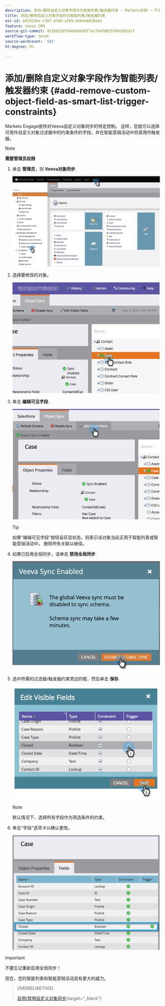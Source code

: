 ```yaml
---
description: 添加/删除自定义对象字段作为智能列表/触发器约束 — Marketo文档 — 产品文档
title: 添加/删除自定义对象字段作为智能列表/触发器约束
exl-id: b01923be-c307-4788-afb9-0eb4eb018a6d
feature: Veeva CRM
source-git-commit: 431bd258f9a68bbb9df7acf043085578d3d91b1f
workflow-type: tm+mt
source-wordcount: '181'
ht-degree: 0%

---
```


# 添加/删除自定义对象字段作为智能列表/触发器约束 {#add-remove-custom-object-field-as-smart-list-trigger-constraints}

Marketo Engage提供对Veeva自定义对象同步的特定控制。 这样，您就可以选择可用作自定义对象过滤器中的约束条件的字段，并在智能营销活动中将其用作触发器。

>[!NOTE]
>
>**需要管理员权限**

1. 单击 **管理员**，则 **Veeva对象同步**.

   ![](assets/add-remove-custom-object-field-as-smart-list-trigger-constraints-1.png)

1. 选择要修改的对象。

   ![](assets/add-remove-custom-object-field-as-smart-list-trigger-constraints-2.png)

1. 单击 **编辑可见字段**.

   ![](assets/add-remove-custom-object-field-as-smart-list-trigger-constraints-3.png)

   >[!TIP]
   >
   >如果“编辑可见字段”按钮呈灰显状态，则表示该对象当前正用于智能列表或智能营销活动中。 删除所有关联以继续。

1. 如果已启用全局同步，请单击 **禁用全局同步**.

   ![](assets/add-remove-custom-object-field-as-smart-list-trigger-constraints-4.png)

1. 选中所需的过滤器/触发器约束旁边的框，然后单击 **保存**.

   ![](assets/add-remove-custom-object-field-as-smart-list-trigger-constraints-5.png)

   >[!NOTE]
   >
   >默认情况下，选择所有字段作为筛选条件的约束。

1. 单击“字段”选项卡以确认更改。

   ![](assets/add-remove-custom-object-field-as-smart-list-trigger-constraints-6.png)

>[!IMPORTANT]
>
>不要忘记重新启用全局同步！

现在，您的智能列表和智能营销活动具有更大的威力。

>[!MORELIKETHIS]
>
>[启用/禁用自定义对象同步](/help/marketo/product-docs/crm-sync/veeva-crm-sync/sync-details/enable-disable-custom-object-sync.md){target="_blank"}
